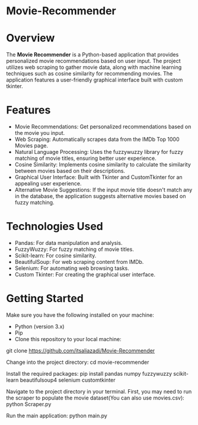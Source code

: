 # Movie-Recommender

# Overview
The **Movie Recommender** is a Python-based application that provides personalized movie recommendations based on user input. The project utilizes web scraping to gather movie data, along with machine learning techniques such as cosine similarity for recommending movies. The application features a user-friendly graphical interface built with custom tkinter.

# Features
* Movie Recommendations: Get personalized recommendations based on the movie you input.
* Web Scraping: Automatically scrapes data from the IMDb Top 1000 Movies page.
* Natural Language Processing: Uses the fuzzywuzzy library for fuzzy matching of movie titles, ensuring better user experience.
* Cosine Similarity: Implements cosine similarity to calculate the similarity between movies based on their descriptions.
* Graphical User Interface: Built with Tkinter and CustomTkinter for an appealing user experience.
* Alternative Movie Suggestions: If the input movie title doesn't match any in the database, the application suggests alternative movies based on fuzzy matching.

# Technologies Used
* Pandas: For data manipulation and analysis.
* FuzzyWuzzy: For fuzzy matching of movie titles.
* Scikit-learn: For cosine similarity.
* BeautifulSoup: For web scraping content from IMDb.
* Selenium: For automating web browsing tasks.
* Custom Tkinter: For creating the graphical user interface.
  
# Getting Started
Make sure you have the following installed on your machine:
* Python (version 3.x)
* Pip
* Clone this repository to your local machine:

git clone https://github.com/itsaliazadi/Movie-Recommender

Change into the project directory:
cd movie-recommender

Install the required packages:
pip install pandas numpy fuzzywuzzy scikit-learn beautifulsoup4 selenium customtkinter

Navigate to the project directory in your terminal.
First, you may need to run the scraper to populate the movie dataset(You can also use movies.csv):
python Scraper.py

Run the main application:
python main.py
